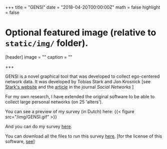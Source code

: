 +++
title = "GENSI"
date = "2018-04-20T00:00:00Z"
math = false
highlight = false

# Optional featured image (relative to `static/img/` folder).
[header]
image = ""
caption = ""

+++

GENSI is a novel graphical tool that was developed to collect ego-centered network data. It was developed by Tobias Stark and Jon Krosnick [see [Stark's website](http://www.tobiasstark.nl/GENSI/GENSI.htm) and the [article](https://www.sciencedirect.com/science/article/pii/S0378873316300284) in the journal *Social Networks* ] 

For my own research, I have extended the original software to be able to collect large personal networks (on 25 'alters').

You can see a preview of my survey (in Dutch) here:
{{< figure src="/img/GENSI.gif" >}}


And you can do my survey [here](http://stulp.gmw.rug.nl/phptmp/survey.php).

You can download all the files to run this survey [here](). [for the license of this software, [see](http://www.tobiasstark.nl/GENSI/GENSI.htm)]
